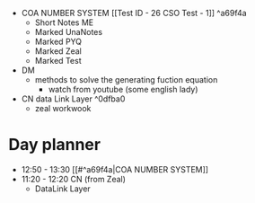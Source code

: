 - COA NUMBER SYSTEM [[Test ID - 26 CSO Test - 1]] ^a69f4a
	- Short Notes ME
	- Marked UnaNotes
	- Marked PYQ
	- Marked Zeal
	- Marked Test
- DM
	- methods to solve the generating fuction equation
		- watch from youtube (some english lady)
- CN data Link Layer ^0dfba0
	- zeal workwook
# Day planner

- 12:50 - 13:30 [[#^a69f4a|COA NUMBER SYSTEM]]
- 11:20 - 12:20 CN (from Zeal)
	- DataLink Layer
